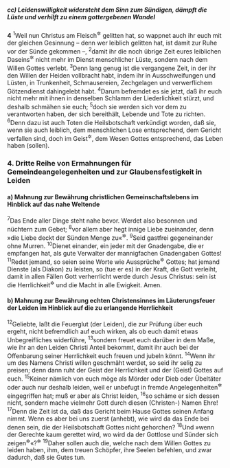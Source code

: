 ##### cc) Leidenswilligkeit widersteht dem Sinn zum Sündigen, dämpft die Lüste und verhilft zu einem gottergebenen Wandel

__4__
<sup>1</sup>Weil nun Christus am Fleisch<sup title="= leiblich">&#x2732;</sup> gelitten hat, so wappnet auch ihr euch mit der gleichen Gesinnung – denn wer leiblich gelitten hat, ist damit zur Ruhe vor der Sünde gekommen –,
<sup>2</sup>damit ihr die noch übrige Zeit eures leiblichen Daseins<sup title="= eures Erdenlebens">&#x2732;</sup> nicht mehr im Dienst menschlicher Lüste, sondern nach dem Willen Gottes verlebt.
<sup>3</sup>Denn lang genug ist die vergangene Zeit, in der ihr den Willen der Heiden vollbracht habt, indem ihr in Ausschweifungen und Lüsten, in Trunkenheit, Schmausereien, Zechgelagen und verwerflichem Götzendienst dahingelebt habt.
<sup>4</sup>Darum befremdet es sie jetzt, daß ihr euch nicht mehr mit ihnen in denselben Schlamm der Liederlichkeit stürzt, und deshalb schmähen sie euch;
<sup>5</sup>doch sie werden sich vor dem zu verantworten haben, der sich bereithält, Lebende und Tote zu richten.
<sup>6</sup>Denn dazu ist auch Toten die Heilsbotschaft verkündigt worden, daß sie, wenn sie auch leiblich, dem menschlichen Lose entsprechend, dem Gericht verfallen sind, doch im Geist<sup title="oder: dem Geiste nach">&#x2732;</sup>, dem Wesen Gottes entsprechend, das Leben haben (sollen).

### 4. Dritte Reihe von Ermahnungen für Gemeindeangelegenheiten und zur Glaubensfestigkeit in Leiden

#### a) Mahnung zur Bewährung christlichen Gemeinschaftslebens im Hinblick auf das nahe Weltende

<sup>7</sup>Das Ende aller Dinge steht nahe bevor. Werdet also besonnen und nüchtern zum Gebet;
<sup>8</sup>vor allem aber hegt innige Liebe zueinander, denn »die Liebe deckt der Sünden Menge zu«<sup title="Spr 10,12; Jak 5,20">&#x2732;</sup>.
<sup>9</sup>Seid gastfrei gegeneinander ohne Murren.
<sup>10</sup>Dienet einander, ein jeder mit der Gnadengabe, die er empfangen hat, als gute Verwalter der mannigfachen Gnadengaben Gottes!
<sup>11</sup>Redet jemand, so seien seine Worte wie Aussprüche<sup title="= wie die eines Sprechers">&#x2732;</sup> Gottes; hat jemand Dienste (als Diakon) zu leisten, so (tue er es) in der Kraft, die Gott verleiht, damit in allen Fällen Gott verherrlicht werde durch Jesus Christus: sein ist die Herrlichkeit<sup title="oder: Ehre">&#x2732;</sup> und die Macht in alle Ewigkeit. Amen.

#### b) Mahnung zur Bewährung echten Christensinnes im Läuterungsfeuer der Leiden im Hinblick auf die zu erlangende Herrlichkeit

<sup>12</sup>Geliebte, laßt die Feuerglut (der Leiden), die zur Prüfung über euch ergeht, nicht befremdlich auf euch wirken, als ob euch damit etwas Unbegreifliches widerführe,
<sup>13</sup>sondern freuet euch darüber in dem Maße, wie ihr an den Leiden Christi Anteil bekommt, damit ihr auch bei der Offenbarung seiner Herrlichkeit euch freuen und jubeln könnt.
<sup>14</sup>Wenn ihr um des Namens Christi willen geschmäht werdet, so seid ihr selig zu preisen; denn dann ruht der Geist der Herrlichkeit und der (Geist) Gottes auf euch.
<sup>15</sup>Keiner nämlich von euch möge als Mörder oder Dieb oder Übeltäter oder auch nur deshalb leiden, weil er unbefugt in fremde Angelegenheiten<sup title="oder: Rechte">&#x2732;</sup> eingegriffen hat; muß er aber als Christ leiden,
<sup>16</sup>so schäme er sich dessen nicht, sondern mache vielmehr Gott durch diesen (Christen-) Namen Ehre!
<sup>17</sup>Denn die Zeit ist da, daß das Gericht beim Hause Gottes seinen Anfang nimmt. Wenn es aber bei uns zuerst (anhebt), wie wird da das Ende bei denen sein, die der Heilsbotschaft Gottes nicht gehorchen?
<sup>18</sup>Und »wenn der Gerechte kaum gerettet wird, wo wird da der Gottlose und Sünder sich zeigen<sup title="oder: erblickt werden">&#x2732;</sup>«?<sup title="Spr 11,31">&#x2732;</sup>
<sup>19</sup>Daher sollen auch die, welche nach dem Willen Gottes zu leiden haben, ihm, dem treuen Schöpfer, ihre Seelen befehlen, und zwar dadurch, daß sie Gutes tun.